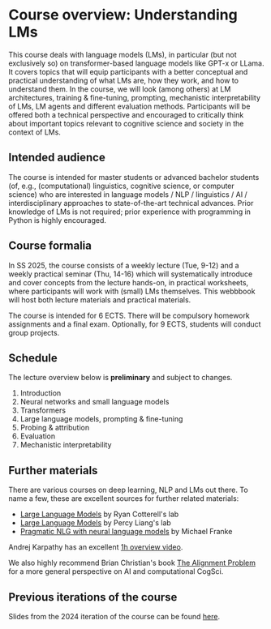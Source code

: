 # Course overview: Understanding LMs

This course deals with language models (LMs), in particular (but not exclusively so) on transformer-based language models like GPT-x or LLama. It covers topics that will equip participants with a better conceptual and practical understanding of what LMs are, how they work, and how to understand them. In the course, we will look (among others) at LM architectures, training & fine-tuning, prompting, mechanistic interpretability of LMs, LM agents and different evaluation methods. Participants will be offered both a technical perspective and encouraged to critically think about important topics relevant to cognitive science and society in the context of LMs.

## Intended audience

The course is intended for master students or advanced bachelor students (of, e.g., (computational) linguistics, cognitive science, or computer science) who are interested in language models / NLP / linguistics / AI / interdisciplinary approaches to state-of-the-art technical advances. Prior knowledge of LMs is not required; prior experience with programming in Python is highly encouraged.

## Course formalia

In SS 2025, the course consists of a weekly lecture (Tue, 9-12) and a weekly practical seminar (Thu, 14-16) which will systematically introduce and cover concepts from the lecture hands-on, in practical worksheets, where participants will work with (small) LMs themselves. This webbbook will host both lecture materials and practical materials.

The course is intended for 6 ECTS. There will be compulsory homework assignments and a final exam. Optionally, for 9 ECTS, students will conduct group projects.

## Schedule

The lecture overview below is **preliminary** and subject to changes.

1. Introduction
2. Neural networks and small language models
3. Transformers
4. Large language models, prompting & fine-tuning
5. Probing & attribution
6. Evaluation
7. Mechanistic interpretability

## Further materials

There are various courses on deep learning, NLP and LMs out there. To name a few, these are excellent sources for further related materials:

* [Large Language Models](https://rycolab.io/classes/llm-s24/) by Ryan Cotterell's lab
* [Large Language Models](https://stanford-cs324.github.io/winter2022/) by Percy Liang's lab
* [Pragmatic NLG with neural language models](https://michael-franke.github.io/npNLG/000-intro.html) by Michael Franke

Andrej Karpathy has an excellent [1h overview video](https://www.youtube.com/watch?v=zjkBMFhNj_g).

We also highly recommend Brian Christian's book [The Alignment Problem](https://brianchristian.org/the-alignment-problem/) for a more general perspective on AI and computational CogSci.

## Previous iterations of the course

Slides from the 2024 iteration of the course can be found [here](https://github.com/CogSciPrag/Understanding-LLMs-course/tree/main/understanding-llms/lectures/archive_2024/).
